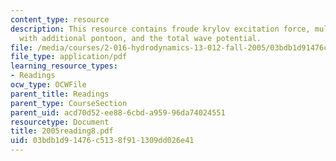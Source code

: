 ```yaml
---
content_type: resource
description: This resource contains froude krylov excitation force, multi hulled vessel
  with additional pontoon, and the total wave potential.
file: /media/courses/2-016-hydrodynamics-13-012-fall-2005/03bdb1d91476c5138f911309dd026e41_2005reading8.pdf
file_type: application/pdf
learning_resource_types:
- Readings
ocw_type: OCWFile
parent_title: Readings
parent_type: CourseSection
parent_uid: acd70d52-ee88-6cbd-a959-96da74024551
resourcetype: Document
title: 2005reading8.pdf
uid: 03bdb1d9-1476-c513-8f91-1309dd026e41
---
```


